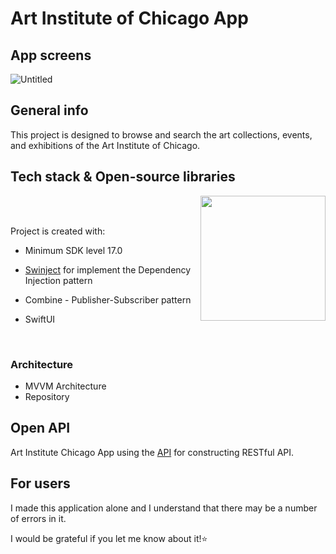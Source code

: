 # Art Institute of Chicago App
## App screens
![Untitled](https://github.com/AlexandraGromova/Art_Institute_Chicago/assets/75542410/478e6551-bbe6-4f78-b97b-b8249dfc35cf)
## General info
This project is designed to browse and search the art collections, events, and exhibitions of the Art Institute of Chicago.

## Tech stack & Open-source libraries

<img src="https://github.com/user-attachments/assets/cae457cc-883e-4e90-9e26-39487392530e" align="right" width="200"/>
  <br>
   <br>




Project is created with:

- Minimum SDK level 17.0 
- [Swinject](https://github.com/Swinject/Swinject) for implement the Dependency Injection pattern
- Combine - Publisher-Subscriber pattern
- SwiftUI

  <br>

### Architecture
- MVVM Architecture
- Repository

## Open API
Art Institute Chicago App using the [API](http://api.artic.edu) for constructing RESTful API.

 ## For users
I made this application alone and I understand that there may be a number of errors in it.
  
I would be grateful if you let me know about it!⭐

